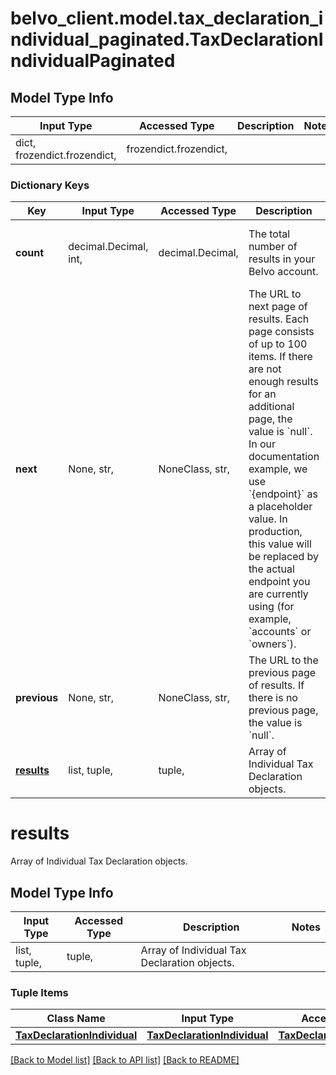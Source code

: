 # belvo_client.model.tax_declaration_individual_paginated.TaxDeclarationIndividualPaginated

## Model Type Info
Input Type | Accessed Type | Description | Notes
------------ | ------------- | ------------- | -------------
dict, frozendict.frozendict,  | frozendict.frozendict,  |  | 

### Dictionary Keys
Key | Input Type | Accessed Type | Description | Notes
------------ | ------------- | ------------- | ------------- | -------------
**count** | decimal.Decimal, int,  | decimal.Decimal,  | The total number of results in your Belvo account. | [optional] value must be a 32 bit integer
**next** | None, str,  | NoneClass, str,  | The URL to next page of results. Each page consists of up to 100 items. If there are not enough results for an additional page, the value is &#x60;null&#x60;.  In our documentation example, we use &#x60;{endpoint}&#x60; as a placeholder value. In production, this value will be replaced by the actual endpoint you are currently using (for example, &#x60;accounts&#x60; or &#x60;owners&#x60;).  | [optional] 
**previous** | None, str,  | NoneClass, str,  | The URL to the previous page of results. If there is no previous page, the value is &#x60;null&#x60;. | [optional] 
**[results](#results)** | list, tuple,  | tuple,  | Array of Individual Tax Declaration objects. | [optional] 

# results

Array of Individual Tax Declaration objects.

## Model Type Info
Input Type | Accessed Type | Description | Notes
------------ | ------------- | ------------- | -------------
list, tuple,  | tuple,  | Array of Individual Tax Declaration objects. | 

### Tuple Items
Class Name | Input Type | Accessed Type | Description | Notes
------------- | ------------- | ------------- | ------------- | -------------
[**TaxDeclarationIndividual**](TaxDeclarationIndividual.md) | [**TaxDeclarationIndividual**](TaxDeclarationIndividual.md) | [**TaxDeclarationIndividual**](TaxDeclarationIndividual.md) |  | 

[[Back to Model list]](../../README.md#documentation-for-models) [[Back to API list]](../../README.md#documentation-for-api-endpoints) [[Back to README]](../../README.md)

